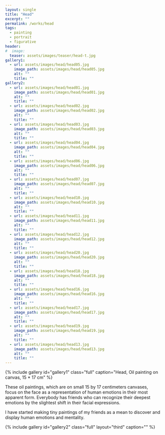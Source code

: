```yaml
---
layout: single
title: "Head"
excerpt: ""
permalink: /works/head
tags:
  - painting
  - portrait
  - figurative
header:
#  image: 
  teaser: assets/images/teaser/head-t.jpg
gallery1:
  - url: assets/images/head/head05.jpg
    image_path: assets/images/head/head05.jpg
    alt: ""
    title: ""
gallery2:
  - url: assets/images/head/head01.jpg
    image_path: assets/images/head/head01.jpg
    alt: ""
    title: ""
  - url: assets/images/head/head02.jpg
    image_path: assets/images/head/head02.jpg
    alt: ""
    title: ""
  - url: assets/images/head/head03.jpg
    image_path: assets/images/head/head03.jpg
    alt: ""
    title: ""
  - url: assets/images/head/head04.jpg
    image_path: assets/images/head/head04.jpg
    alt: ""
    title: ""
  - url: assets/images/head/head06.jpg
    image_path: assets/images/head/head06.jpg
    alt: ""
    title: ""
  - url: assets/images/head/head07.jpg
    image_path: assets/images/head/head07.jpg
    alt: ""
    title: ""
  - url: assets/images/head/head10.jpg
    image_path: assets/images/head/head10.jpg
    alt: ""
    title: ""
  - url: assets/images/head/head11.jpg
    image_path: assets/images/head/head11.jpg
    alt: ""
    title: ""
  - url: assets/images/head/head12.jpg
    image_path: assets/images/head/head12.jpg
    alt: ""
    title: ""
  - url: assets/images/head/head20.jpg
    image_path: assets/images/head/head20.jpg
    alt: ""
    title: ""
  - url: assets/images/head/head18.jpg
    image_path: assets/images/head/head18.jpg
    alt: ""
    title: ""
  - url: assets/images/head/head16.jpg
    image_path: assets/images/head/head16.jpg
    alt: ""
    title: ""
  - url: assets/images/head/head17.jpg
    image_path: assets/images/head/head17.jpg
    alt: ""
    title: ""
  - url: assets/images/head/head19.jpg
    image_path: assets/images/head/head19.jpg
    alt: ""
    title: ""
  - url: assets/images/head/head13.jpg
    image_path: assets/images/head/head13.jpg
    alt: ""
    title: ""
---
```


{% include gallery id="gallery1" class="full" caption="Head, Oil painting on canvas, 15 * 17 cm" %}

These oil paintings, which are on small 15 by 17 centimeters canvases, focus on the face as a representation of human emotions in their most apparent form. Everybody has friends who can recognize their deepest emotions by the slightest shift in their facial expressions.

I have started making tiny paintings of my friends as a mean to discover and display human emotions and mentality.

{% include gallery id="gallery2" class="full" layout="third" caption="" %}
